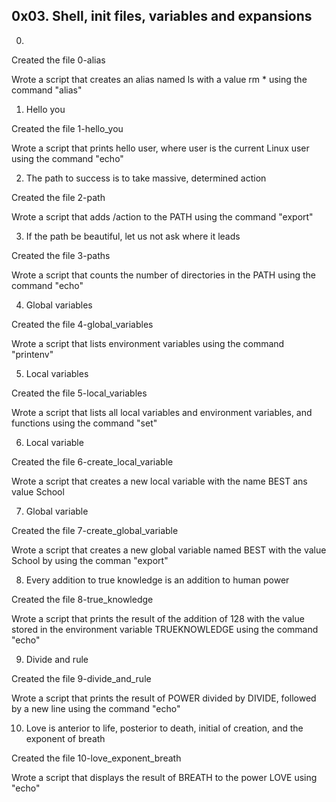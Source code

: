 ## 0x03. Shell, init files, variables and expansions


0. <o>

Created the file 0-alias

Wrote a script that creates an alias named ls with a value rm * using the command "alias"

1. Hello you

Created the file 1-hello_you

Wrote  a script that prints hello user, where user is the current Linux user using the command "echo"

2. The path to success is to take massive, determined action

Created the file 2-path

Wrote a script that adds /action to the PATH using the command "export"

3. If the path be beautiful, let us not ask where it leads

Created the file 3-paths

Wrote a script that counts the number of directories in the PATH using the command "echo"

4. Global variables

Created the file 4-global_variables

Wrote  a script that lists environment variables using the command "printenv"

5. Local variables

Created the file 5-local_variables

Wrote a script that lists all local variables and environment variables, and functions using the command "set"

6. Local variable

Created the file 6-create_local_variable

Wrote a script that creates a new local variable with the name BEST ans value School

7. Global variable

Created the file 7-create_global_variable

Wrote a script that creates a new global variable named BEST with the value School by using the comman "export"

8. Every addition to true knowledge is an addition to human power

Created the file 8-true_knowledge

Wrote a script that prints the result of the addition of 128 with the value stored in the environment variable TRUEKNOWLEDGE using the command "echo"

9. Divide and rule

Created the file 9-divide_and_rule

Wrote a script that prints the result of POWER divided by DIVIDE, followed by a new line using the command "echo"

10. Love is anterior to life, posterior to death, initial of creation, and the exponent of breath

Created the file 10-love_exponent_breath

Wrote a script that displays the result of BREATH to the power LOVE using "echo"



































 
